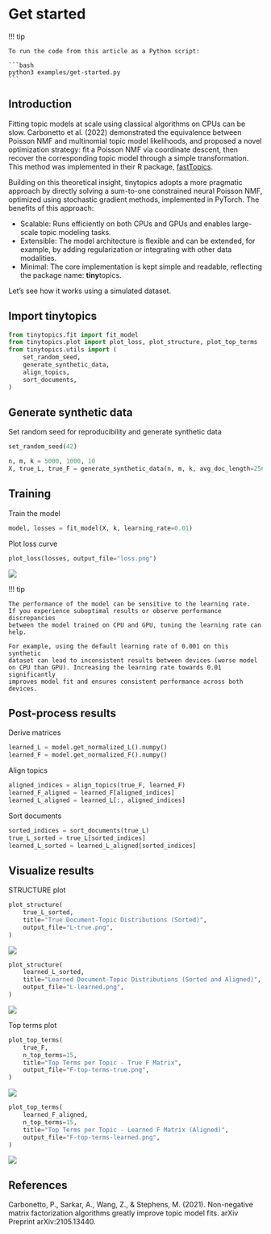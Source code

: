 # Get started


<!-- `.md` and `.py` files are generated from the `.qmd` file. Please edit that file. -->

!!! tip

    To run the code from this article as a Python script:

    ```bash
    python3 examples/get-started.py
    ```

## Introduction

Fitting topic models at scale using classical algorithms on CPUs can be
slow. Carbonetto et al. (2022) demonstrated the equivalence between
Poisson NMF and multinomial topic model likelihoods, and proposed a
novel optimization strategy: fit a Poisson NMF via coordinate descent,
then recover the corresponding topic model through a simple
transformation. This method was implemented in their R package,
[fastTopics](https://cran.r-project.org/package=fastTopics).

Building on this theoretical insight, tinytopics adopts a more pragmatic
approach by directly solving a sum-to-one constrained neural Poisson
NMF, optimized using stochastic gradient methods, implemented in
PyTorch. The benefits of this approach:

- Scalable: Runs efficiently on both CPUs and GPUs and enables
  large-scale topic modeling tasks.
- Extensible: The model architecture is flexible and can be extended,
  for example, by adding regularization or integrating with other data
  modalities.
- Minimal: The core implementation is kept simple and readable,
  reflecting the package name: **tiny**topics.

Let’s see how it works using a simulated dataset.

## Import tinytopics

``` python
from tinytopics.fit import fit_model
from tinytopics.plot import plot_loss, plot_structure, plot_top_terms
from tinytopics.utils import (
    set_random_seed,
    generate_synthetic_data,
    align_topics,
    sort_documents,
)
```

## Generate synthetic data

Set random seed for reproducibility and generate synthetic data

``` python
set_random_seed(42)

n, m, k = 5000, 1000, 10
X, true_L, true_F = generate_synthetic_data(n, m, k, avg_doc_length=256 * 256)
```

## Training

Train the model

``` python
model, losses = fit_model(X, k, learning_rate=0.01)
```

Plot loss curve

``` python
plot_loss(losses, output_file="loss.png")
```

![](images/loss.png)

!!! tip

    The performance of the model can be sensitive to the learning rate.
    If you experience suboptimal results or observe performance discrepancies
    between the model trained on CPU and GPU, tuning the learning rate can help.

    For example, using the default learning rate of 0.001 on this synthetic
    dataset can lead to inconsistent results between devices (worse model
    on CPU than GPU). Increasing the learning rate towards 0.01 significantly
    improves model fit and ensures consistent performance across both devices.

## Post-process results

Derive matrices

``` python
learned_L = model.get_normalized_L().numpy()
learned_F = model.get_normalized_F().numpy()
```

Align topics

``` python
aligned_indices = align_topics(true_F, learned_F)
learned_F_aligned = learned_F[aligned_indices]
learned_L_aligned = learned_L[:, aligned_indices]
```

Sort documents

``` python
sorted_indices = sort_documents(true_L)
true_L_sorted = true_L[sorted_indices]
learned_L_sorted = learned_L_aligned[sorted_indices]
```

## Visualize results

STRUCTURE plot

``` python
plot_structure(
    true_L_sorted,
    title="True Document-Topic Distributions (Sorted)",
    output_file="L-true.png",
)
```

![](images/L-true.png)

``` python
plot_structure(
    learned_L_sorted,
    title="Learned Document-Topic Distributions (Sorted and Aligned)",
    output_file="L-learned.png",
)
```

![](images/L-learned.png)

Top terms plot

``` python
plot_top_terms(
    true_F,
    n_top_terms=15,
    title="Top Terms per Topic - True F Matrix",
    output_file="F-top-terms-true.png",
)
```

![](images/F-top-terms-true.png)

``` python
plot_top_terms(
    learned_F_aligned,
    n_top_terms=15,
    title="Top Terms per Topic - Learned F Matrix (Aligned)",
    output_file="F-top-terms-learned.png",
)
```

![](images/F-top-terms-learned.png)

## References

Carbonetto, P., Sarkar, A., Wang, Z., & Stephens, M. (2021).
Non-negative matrix factorization algorithms greatly improve topic model
fits. arXiv Preprint arXiv:2105.13440.
